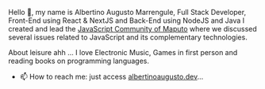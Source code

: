 Hello 👋, my name is Albertino Augusto Marrengule,
Full Stack Developer, Front-End using React & NextJS and Back-End using NodeJS and Java
I created and lead the [JavaScript Community of Maputo](https://jsconfmz.com/) where we discussed several issues related to JavaScript and its complementary technologies.

About leisure ahh ...
I love Electronic Music, Games in first person and reading books on programming languages.

- 📫 How to reach me: just access [albertinoaugusto.dev](https://albertinoaugusto.dev/)...



